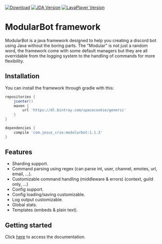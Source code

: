 [![Download](https://api.bintray.com/packages/spacecookie/generic/modularbot/images/download.svg)](https://bintray.com/spacecookie/generic/modularbot/_latestVersion)
[![JDA Version](https://img.shields.io/badge/JDA-3.3.0__261-brightgreen.svg)](https://github.com/DV8FromTheWorld/JDA)
[![LavaPlayer Version](https://img.shields.io/badge/LavaPlayer-1.2.43-brightgreen.svg)](https://github.com/sedmelluq/lavaplayer)

# ModularBot framework
ModularBot is a java framework designed to help you creating a discord bot using Java without the boring parts.
The "Modular" is not just a random word, the framework come with some default managers but they are all overridable from the logging system to the handling of commands for more flexibility.

## Installation
You can install the framework through gradle with this:
```gradle
repositories {
    jcenter()
    maven {
        url 'https://dl.bintray.com/spacecookie/generic'
    }
}

dependencies {
    compile 'com.jesus_crie:modularbot:1.1.3'
}
```

## Features
- Sharding support.
- Command parsing using regex (can parse int, user, channel, emotes, url, email, ...).
- Customizable command handling (middleware & errors) (context, guild only, ...)
- Config support.
- Config loading/saving customizable.
- Log output customizable.
- Global stats.
- Templates (embeds & plain text).

## Getting started
Click [here](https://github.com/JesusCrie/ModularBot/wiki) to access the documentation.